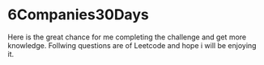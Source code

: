 # 6Companies30Days

Here is the great chance for me completing the challenge and get more knowledge.
Follwing questions are of Leetcode and hope i will be enjoying it.
